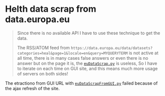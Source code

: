 # Helth data scrap from data.europa.eu

> Since there is no available API I have to use these technique to get the data.
>
> The RSS/ATOM feed from `https://data.europa.eu/data/datasets?categories=heal&page=1&locale=en&query=MYQUERYTERM` is not active at all time, there is in many cases false answers or even there is no answer but on the page it is, the [`euDataScrap.py`](euDataScrap.py) is useless, So I have to iterate on each time on GUI site, and this means much more usage of servers on both sides! 


The etractiono from GUI URL with [`euDataScrapFromGUI.py`](euDataScrapFromGUI.py) failed because of the ajax refresh of the site.